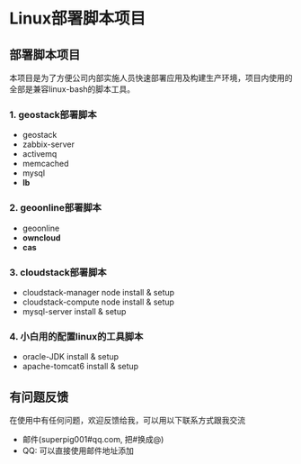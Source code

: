 # Linux部署脚本项目

## 部署脚本项目
本项目是为了方便公司内部实施人员快速部署应用及构建生产环境，项目内使用的全部是兼容linux-bash的脚本工具。

### 1. geostack部署脚本
  * geostack
  * zabbix-server
  * activemq
  * memcached
  * mysql
  * **lb**

### 2. geoonline部署脚本
  * geoonline
  * **owncloud**
  * **cas**

### 3. cloudstack部署脚本
  * cloudstack-manager node install & setup
  * cloudstack-compute node install & setup
  * mysql-server install & setup

### 4. 小白用的配置linux的工具脚本
  * oracle-JDK install & setup
  * apache-tomcat6 install & setup

## 有问题反馈
在使用中有任何问题，欢迎反馈给我，可以用以下联系方式跟我交流

* 邮件(superpig001#qq.com, 把#换成@)
* QQ: 可以直接使用邮件地址添加
